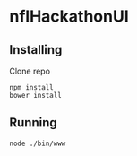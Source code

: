 # nflHackathonUI

Installing
----------
Clone repo
```
npm install
bower install
```


Running
-------
```
node ./bin/www
```
